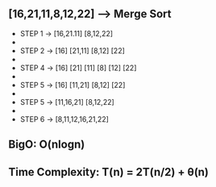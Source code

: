 ## [16,21,11,8,12,22] --> Merge Sort

* STEP 1 -> [16,21.11] [8,12,22]
* 
* STEP 2 -> [16] [21,11]    [8,12] [22]
* 
* STEP 4 -> [16] [21] [11]   [8] [12] [22]
* 
* STEP 5 -> [16] [11,21]    [8,12] [22]
* 
* STEP 5 -> [11,16,21]  [8,12,22]
* 
* STEP 6 -> [8,11,12,16,21,22]

## BigO: O(nlogn) 

## Time Complexity: T(n) = 2T(n/2) + θ(n)
